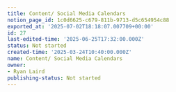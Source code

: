 ```yaml
---
title: Content/ Social Media Calendars
notion_page_id: 1c0d6625-c679-811b-9713-d5c654954c88
exported_at: '2025-07-02T18:18:07.007709+00:00'
id: 27
last-edited-time: '2025-06-25T17:32:00.000Z'
status: Not started
created-time: '2025-03-24T10:40:00.000Z'
name: Content/ Social Media Calendars
owner:
- Ryan Laird
publishing-status: Not started
---
```


